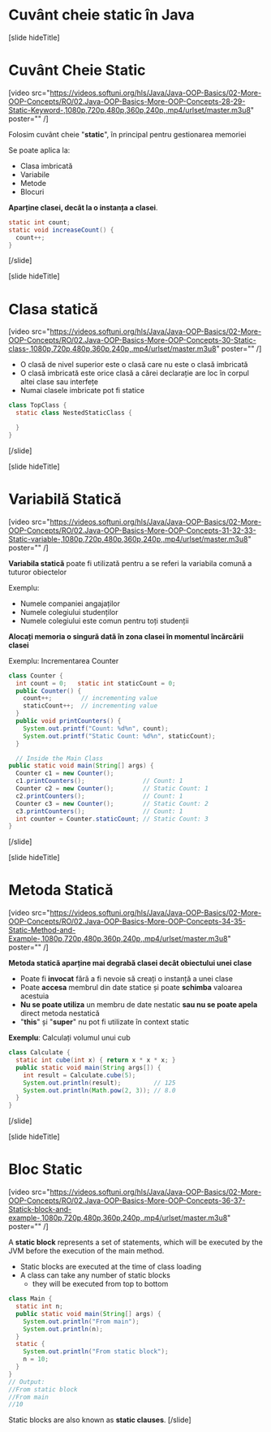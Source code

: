# Cuvânt cheie static în Java

[slide hideTitle]

# Cuvânt Cheie Static

[video src="https://videos.softuni.org/hls/Java/Java-OOP-Basics/02-More-OOP-Concepts/RO/02.Java-OOP-Basics-More-OOP-Concepts-28-29-Static-Keyword-,1080p,720p,480p,360p,240p,.mp4/urlset/master.m3u8" poster="" /]

Folosim cuvânt cheie "**static**", în principal pentru gestionarea memoriei

Se poate aplica la:
- Clasa imbricată
- Variabile
- Metode
- Blocuri

**Aparține clasei, decât la o instanța a clasei**.

```java
static int count;
static void increaseCount() {
  count++;
}
```
[/slide]

[slide hideTitle]
# Clasa statică

[video src="https://videos.softuni.org/hls/Java/Java-OOP-Basics/02-More-OOP-Concepts/RO/02.Java-OOP-Basics-More-OOP-Concepts-30-Static-class-,1080p,720p,480p,360p,240p,.mp4/urlset/master.m3u8" poster="" /]

- O clasă de nivel superior este o clasă care nu este o clasă imbricată
- O clasă imbricată este orice clasă a cărei declarație are loc în corpul altei clase sau interfețe
- Numai clasele imbricate pot fi statice

```java
class TopClass {
  static class NestedStaticClass {

  }
}
```
[/slide]

[slide hideTitle]

# Variabilă Statică

[video src="https://videos.softuni.org/hls/Java/Java-OOP-Basics/02-More-OOP-Concepts/RO/02.Java-OOP-Basics-More-OOP-Concepts-31-32-33-Static-variable-,1080p,720p,480p,360p,240p,.mp4/urlset/master.m3u8" poster="" /]

**Variabila statică** poate fi utilizată pentru a se referi la variabila comună a tuturor obiectelor

Exemplu:

- Numele companiei angajaților
- Numele colegiului studenților
- Numele colegiului este comun pentru toți studenții

**Alocați memoria o singură dată în zona clasei în momentul încărcării clasei**

Exemplu: Incrementarea Counter 

```java
class Counter {
  int count = 0;   static int staticCount = 0;
  public Counter() {
    count++;        // incrementing value
    staticCount++;  // incrementing value
  }
  public void printCounters() {
    System.out.printf("Count: %d%n", count);
    System.out.printf("Static Count: %d%n", staticCount);
  }

  // Inside the Main Class
public static void main(String[] args) {
  Counter c1 = new Counter();
  c1.printCounters();                // Count: 1
  Counter c2 = new Counter();        // Static Count: 1
  c2.printCounters();                // Count: 1
  Counter c3 = new Counter();        // Static Count: 2
  c3.printCounters();                // Count: 1
  int counter = Counter.staticCount; // Static Count: 3  
}
```

[/slide]

[slide hideTitle]

# Metoda Statică

[video src="https://videos.softuni.org/hls/Java/Java-OOP-Basics/02-More-OOP-Concepts/RO/02.Java-OOP-Basics-More-OOP-Concepts-34-35-Static-Method-and-Example-,1080p,720p,480p,360p,240p,.mp4/urlset/master.m3u8" poster="" /]

**Metoda statică aparține mai degrabă clasei decât obiectului unei clase**

- Poate fi **invocat** fără a fi nevoie să creați o instanță a unei clase
- Poate **accesa** membrul din date statice și poate **schimba** valoarea acestuia
- **Nu se poate utiliza** un membru de date nestatic **sau nu se poate apela** direct metoda nestatică
- "**this**" și "**super**" nu pot fi utilizate în context static

**Exemplu**: Calculați volumul unui cub


```java
class Calculate {
  static int cube(int x) { return x * x * x; }
  public static void main(String args[]) {
    int result = Calculate.cube(5);
    System.out.println(result);         // 125
    System.out.println(Math.pow(2, 3)); // 8.0
  }
}
```

[/slide]

[slide hideTitle]

# Bloc Static

[video src="https://videos.softuni.org/hls/Java/Java-OOP-Basics/02-More-OOP-Concepts/RO/02.Java-OOP-Basics-More-OOP-Concepts-36-37-Statick-block-and-example-,1080p,720p,480p,360p,240p,.mp4/urlset/master.m3u8" poster="" /]

 A **static block** represents a set of statements, which will be executed by the JVM before the execution of the main method.

- Static blocks are executed at the time of class loading
- A class can take any number of static blocks
   - they will be executed from top to bottom

```java
class Main {
  static int n;
  public static void main(String[] args) {
    System.out.println("From main");
    System.out.println(n);
  }
  static {
    System.out.println("From static block");
    n = 10;
  }
}
// Output:
//From static block
//From main
//10
```
Static blocks are also known as **static clauses**.
[/slide]